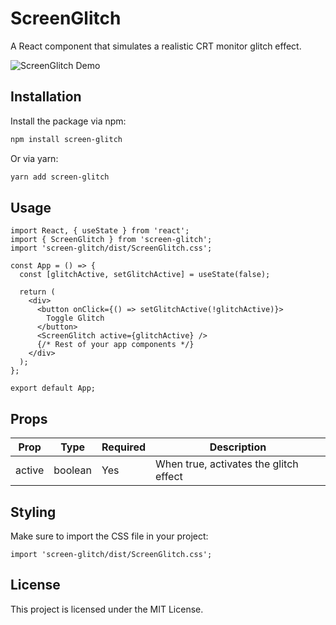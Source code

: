 # ScreenGlitch

A React component that simulates a realistic CRT monitor glitch effect.

![ScreenGlitch Demo](https://your-image-url.com/demo.gif)

## Installation

Install the package via npm:

```bash
npm install screen-glitch
```

Or via yarn:

```bash
yarn add screen-glitch
```

## Usage

```
import React, { useState } from 'react';
import { ScreenGlitch } from 'screen-glitch';
import 'screen-glitch/dist/ScreenGlitch.css';

const App = () => {
  const [glitchActive, setGlitchActive] = useState(false);

  return (
    <div>
      <button onClick={() => setGlitchActive(!glitchActive)}>
        Toggle Glitch
      </button>
      <ScreenGlitch active={glitchActive} />
      {/* Rest of your app components */}
    </div>
  );
};

export default App;
```

## Props
| Prop | Type | Required | Description |
| --- | --- | --- | --- |
| active | boolean | Yes | When true, activates the glitch effect |

## Styling
Make sure to import the CSS file in your project:
```
import 'screen-glitch/dist/ScreenGlitch.css';
```

## License
This project is licensed under the MIT License.